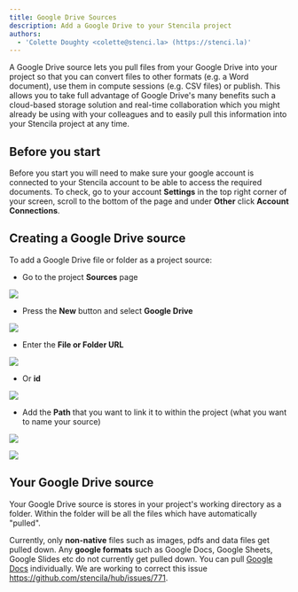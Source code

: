 ```yaml
---
title: Google Drive Sources
description: Add a Google Drive to your Stencila project
authors:
  - 'Colette Doughty <colette@stenci.la> (https://stenci.la)'
---
```


A Google Drive source lets you pull files from your Google Drive into your project so that you can convert files to other formats (e.g. a Word document), use them in compute sessions (e.g. CSV files) or publish. This allows you to take full advantage of Google Drive's many benefits such a cloud-based storage solution and real-time collaboration which you might already be using with your colleagues and to easily pull this information into your Stencila project at any time.

## Before you start

Before you start you will need to make sure your google account is connected to your Stencila account to be able to access the required documents. To check, go to your account **Settings** in the top right corner of your screen, scroll to the bottom of the page and under **Other** click **Account Connections**.

## Creating a Google Drive source

To add a Google Drive file or folder as a project source:

- Go to the project **Sources** page

![](http://stencila.github.io/hub/manager/snaps/project-sources-menu-item.png)

- Press the **New** button and select **Google Drive**

![](http://stencila.github.io/hub/manager/snaps/project-sources-new-button.png)

- Enter the **File or Folder URL**

![](http://stencila.github.io/hub/manager/snaps/project-sources-new-googledrive-url.png)

- Or **id**

![](http://stencila.github.io/hub/manager/snaps/project-sources-new-googledrive-id.png)

- Add the **Path** that you want to link it to within the project (what you want to name your source)

![](http://stencila.github.io/hub/manager/snaps/project-sources-new-path-field.png)

![](http://stencila.github.io/hub/manager/snaps/project-sources-new-create-button.png)

## Your Google Drive source

Your Google Drive source is stores in your project's working directory as a folder. Within the folder will be all the files which have automatically "pulled".

Currently, only **non-native** files such as images, pdfs and data files get pulled down. Any **google formats** such as Google Docs, Google Sheets, Google Slides etc do not currently get pulled down. You can pull [Google Docs](./google-docs.md) individually. We are working to correct this issue https://github.com/stencila/hub/issues/771.
